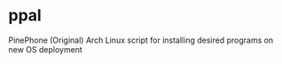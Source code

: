 # ppal
PinePhone (Original) Arch Linux script for installing desired programs on new OS deployment 
